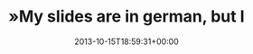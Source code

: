 ---
retweeted: false
source: <a href="http://twitter.com/download/android" rel="nofollow">Twitter for Android</a>
entities:
  user_mentions:
  - name: Sebastian Cohnen
    screen_name: tisba
    indices:
    - '78'
    - '84'
    id_str: '10950602'
    id: '10950602'
  urls: []
  symbols: []
  media:
  - expanded_url: https://twitter.com/bascht/status/390190213982867456/photo/1
    indices:
    - '97'
    - '119'
    url: http://t.co/bmMEoroWrv
    media_url: http://pbs.twimg.com/media/BWo77qQIgAEk_vL.jpg
    id_str: '390190213861244929'
    id: '390190213861244929'
    media_url_https: https://pbs.twimg.com/media/BWo77qQIgAEk_vL.jpg
    sizes:
      large:
        w: '1024'
        h: '576'
        resize: fit
      thumb:
        w: '150'
        h: '150'
        resize: crop
      medium:
        w: '1024'
        h: '576'
        resize: fit
      small:
        w: '680'
        h: '383'
        resize: fit
    type: photo
    display_url: pic.twitter.com/bmMEoroWrv
  hashtags:
  - text: cgnwebperf
    indices:
    - '85'
    - '96'
display_text_range:
- '0'
- '119'
favorite_count: '1'
id_str: '390190213982867456'
truncated: false
retweet_count: '1'
id: '390190213982867456'
possibly_sensitive: false
created_at: Tue Oct 15 18:59:31 +0000 2013
favorited: false
full_text: "»My slides are in german, but I'll translate them to english. Oh. Scheiße.«
  - [@tisba](https://twitter.com/tisba) #cgnwebperf"
lang: en
extended_entities:
  media:
  - expanded_url: https://twitter.com/bascht/status/390190213982867456/photo/1
    indices:
    - '97'
    - '119'
    url: http://t.co/bmMEoroWrv
    media_url: http://pbs.twimg.com/media/BWo77qQIgAEk_vL.jpg
    id_str: '390190213861244929'
    id: '390190213861244929'
    media_url_https: https://pbs.twimg.com/media/BWo77qQIgAEk_vL.jpg
    sizes:
      large:
        w: '1024'
        h: '576'
        resize: fit
      thumb:
        w: '150'
        h: '150'
        resize: crop
      medium:
        w: '1024'
        h: '576'
        resize: fit
      small:
        w: '680'
        h: '383'
        resize: fit
    type: photo
    display_url: pic.twitter.com/bmMEoroWrv
tags:
- cgnwebperf
- pesos:twitter
date: '2013-10-15T18:59:31+00:00'
src: https://twitter.com/bascht/status/390190213982867456
original_url: https://twitter.com/bascht/status/390190213982867456
type: twitter_tweet
media_url: https://img.bascht.com/twitter/pbs.twimg.com/media/BWo77qQIgAEk_vL.jpg
text: "»My slides are in german, but I'll translate them to english. Oh. Scheiße.«
  - [@tisba](https://twitter.com/tisba) #cgnwebperf"
title: "»My slides are in german, but I"

---